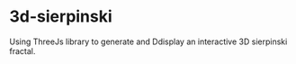 # 3d-sierpinski
Using ThreeJs library to generate and Ddisplay an interactive 3D sierpinski fractal.
